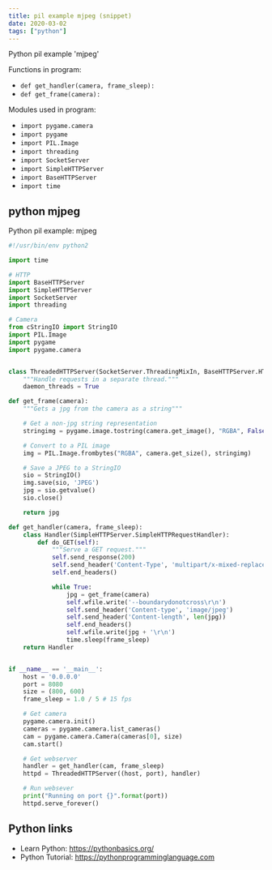 ```yaml
---
title: pil example mjpeg (snippet)
date: 2020-03-02
tags: ["python"]
---
```

Python pil example 'mjpeg'

Functions in program: 
* `def get_handler(camera, frame_sleep):`
* `def get_frame(camera):`

Modules used in program: 
* `import pygame.camera`
* `import pygame`
* `import PIL.Image`
* `import threading`
* `import SocketServer`
* `import SimpleHTTPServer`
* `import BaseHTTPServer`
* `import time`

## python mjpeg

Python pil example: mjpeg

```python
#!/usr/bin/env python2

import time

# HTTP
import BaseHTTPServer
import SimpleHTTPServer
import SocketServer
import threading

# Camera
from cStringIO import StringIO
import PIL.Image
import pygame
import pygame.camera


class ThreadedHTTPServer(SocketServer.ThreadingMixIn, BaseHTTPServer.HTTPServer):
	"""Handle requests in a separate thread."""
	daemon_threads = True

def get_frame(camera):
	"""Gets a jpg from the camera as a string"""

	# Get a non-jpg string representation
	stringimg = pygame.image.tostring(camera.get_image(), "RGBA", False)

	# Convert to a PIL image
	img = PIL.Image.frombytes("RGBA", camera.get_size(), stringimg)

	# Save a JPEG to a StringIO
	sio = StringIO()
	img.save(sio, 'JPEG')
	jpg = sio.getvalue()
	sio.close()

	return jpg

def get_handler(camera, frame_sleep):
	class Handler(SimpleHTTPServer.SimpleHTTPRequestHandler):
		def do_GET(self):
			"""Serve a GET request."""
			self.send_response(200)
			self.send_header('Content-Type', 'multipart/x-mixed-replace;boundary=boundarydonotcross')
			self.end_headers()

			while True:
				jpg = get_frame(camera)
				self.wfile.write('--boundarydonotcross\r\n')
				self.send_header('Content-type', 'image/jpeg')
				self.send_header('Content-length', len(jpg))
				self.end_headers()
				self.wfile.write(jpg + '\r\n')
				time.sleep(frame_sleep)
	return Handler


if __name__ == '__main__':
	host = '0.0.0.0'
	port = 8080
	size = (800, 600)
	frame_sleep = 1.0 / 5 # 15 fps

	# Get camera
	pygame.camera.init()
	cameras = pygame.camera.list_cameras()
	cam = pygame.camera.Camera(cameras[0], size)
	cam.start()

	# Get webserver
	handler = get_handler(cam, frame_sleep)
	httpd = ThreadedHTTPServer((host, port), handler)

	# Run websever
	print("Running on port {}".format(port))
	httpd.serve_forever()


```

## Python links

- Learn Python: https://pythonbasics.org/
- Python Tutorial: https://pythonprogramminglanguage.com
